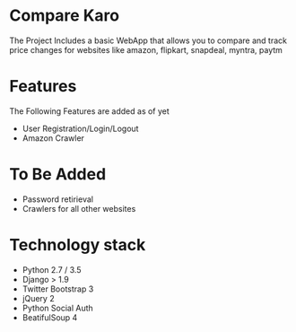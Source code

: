 # Compare Karo

The Project Includes a basic WebApp that allows you to compare and track price
changes for websites like amazon, flipkart, snapdeal, myntra, paytm

# Features

The Following Features are added as of yet

- User Registration/Login/Logout
- Amazon Crawler

# To Be Added

- Password retirieval
- Crawlers for all other websites

# Technology stack

- Python 2.7 / 3.5
- Django > 1.9
- Twitter Bootstrap 3
- jQuery 2
- Python Social Auth
- BeatifulSoup 4
